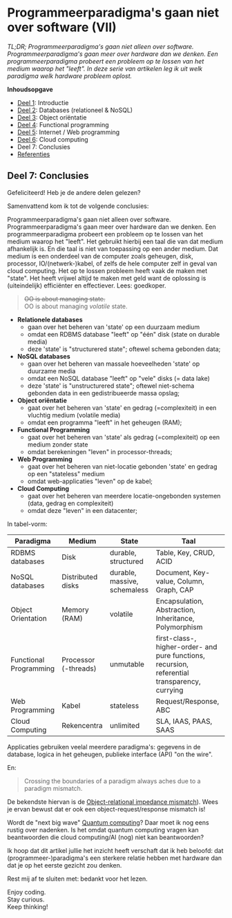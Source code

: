# Programmeerparadigma's gaan niet over software (VII)

*TL;DR; Programmeerparadigma's gaan niet alleen over software. Programmeerparadigma's gaan meer over hardware dan we denken. Een programmeerparadigma probeert een probleem op te lossen van het medium waarop het "leeft". In deze serie van artikelen leg ik uit welk paradigma welk hardware probleem oplost.*

**Inhoudsopgave**

* [Deel 1](./deel-01-intro.md): Introductie
* [Deel 2](./deel-02-dbs.md): Databases (relationeel & NoSQL)
* [Deel 3](./deel-03-oo.md): Object oriëntatie
* [Deel 4](./deel-04-fp.md): Functional programming
* [Deel 5](./deel-05-wp.md): Internet / Web programming
* [Deel 6](./deel-06-cc.md): Cloud computing
* Deel 7: Conclusies
* [Referenties](./deel-08-referenties.md)


## Deel 7: Conclusies

Gefeliciteerd! Heb je de andere delen gelezen?

Samenvattend kom ik tot de volgende conclusies:

Programmeerparadigma's gaan niet alleen over software. Programmeerparadigma's gaan meer over hardware dan we denken. Een programmeerparadigma probeert een probleem op te lossen van het medium waarop het "leeft". Het gebruikt hierbij een taal die van dat medium afhankelijk is. En die taal is niet van toepassing op een ander medium. Dat medium is een onderdeel van de computer zoals geheugen, disk, processor, IO/(netwerk-)kabel, of zelfs de hele computer zelf in geval van cloud computing. Het op te lossen probleem heeft vaak de maken met "state". Het heeft vrijwel altijd te maken met geld want de oplossing is (uiteindelijk) efficiënter en effectiever. Lees: goedkoper.

> ~~OO is about managing state.~~<br/>OO is about managing *volatile* state.


* **Relationele databases**
   * gaan over het beheren van 'state' op een duurzaam medium
   * omdat een RDBMS database "leeft" op "één" disk (state on durable media)
   * deze 'state' is "structurered state"; oftewel schema gebonden data;
* **NoSQL databases**
   * gaan over het beheren van massale hoeveelheden 'state' op duurzame media
   * omdat een NoSQL database "leeft" op "vele" disks (= data lake)
   * deze 'state' is "unstructurered state"; oftewel niet-schema gebonden data in een gedistribueerde massa opslag;
* **Object oriëntatie**
   * gaat over het beheren van 'state' en gedrag (=complexiteit) in een vluchtig medium (volatile media)
   * omdat een programma "leeft" in het geheugen (RAM);
* **Functional Programming**
   * gaat over het beheren van 'state' als gedrag (=complexiteit) op een medium zonder state
   * omdat berekeningen "leven" in processor-threads;
* **Web Programming**
   * gaat over het beheren van niet-locatie gebonden 'state' en gedrag op een "stateless" medium
   * omdat web-applicaties "leven" op de kabel;
* **Cloud Computing**
   * gaat over het beheren van meerdere locatie-ongebonden systemen (data, gedrag en complexiteit)
   * omdat deze "leven" in een datacenter;

In tabel-vorm:

| Paradigma | Medium | State | Taal |
| --------- | ------ | ----- | ---- |
| RDBMS databases        | Disk                 | durable, structured | Table, Key, CRUD, ACID |
| NoSQL databases        | Distributed disks    | durable, massive, schemaless | Document, Key-value, Column, Graph, CAP |
| Object Orientation     | Memory (RAM)         | volatile   | Encapsulation, Abstraction, Inheritance, Polymorphism |
| Functional Programming | Processor (-threads) | unmutable | first-class-, higher-order- and pure functions, recursion, referential transparency, currying |
| Web Programming        | Kabel                | stateless | Request/Response, ABC |
| Cloud Computing        | Rekencentra          | unlimited | SLA, IAAS, PAAS, SAAS |

Applicaties gebruiken veelal meerdere paradigma's: gegevens in de database, logica in het geheugen, publieke interface (API) "on the wire". 

En:

> Crossing the boundaries of a paradigm always aches due to a paradigm mismatch.

De bekendste hiervan is de [Object-relational impedance mismatch](https://en.wikipedia.org/wiki/Object-relational_impedance_mismatch)). Wees je ervan bewust dat er ook een object-request/response mismatch is!

Wordt de "next big wave" [Quantum computing](https://en.wikipedia.org/wiki/Quantum_computing)? Daar moet ik nog eens rustig over nadenken. Is het omdat quantum computing vragen kan beantwoorden die cloud computing/AI (nog) niet kan beantwoorden?

Ik hoop dat dit artikel jullie het inzicht heeft verschaft dat ik heb beloofd: dat (programmeer-)paradigma's een sterkere relatie hebben met hardware dan dat je op het eerste gezicht zou denken.

Rest mij af te sluiten met: bedankt voor het lezen.

Enjoy coding.<br/>
Stay curious.<br/>
Keep thinking!
